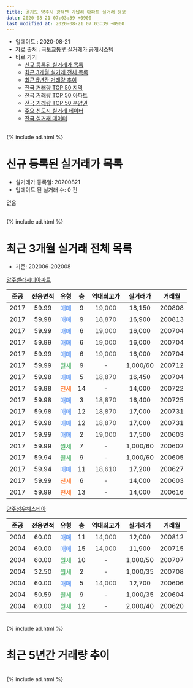 ```yaml
---
title: 경기도 양주시 광적면 가납리 아파트 실거래 정보
date: 2020-08-21 07:03:39 +0900
last_modified_at: 2020-08-21 07:03:39 +0900
---
```


* 업데이트 : 2020-08-21
* 자료 출처 : [국토교통부 실거래가 공개시스템](http://rt.molit.go.kr)
* 바로 가기
    * [신규 등록된 실거래가 목록](#신규-등록된-실거래가-목록)
    * [최근 3개월 실거래 전체 목록](#최근-3개월-실거래-전체-목록)
    * [최근 5년간 거래량 추이](#최근-5년간-거래량-추이)
    * [전국 거래량 TOP 50 지역](https://inasie.github.io/apt-trade-info/최근-3개월-전국에서-가장-거래가-많이-발생한-지역)
    * [전국 거래량 TOP 50 아파트](https://inasie.github.io/apt-trade-info/최근-3개월-전국에서-가장-거래가-많이-발생한-아파트)
    * [전국 거래량 TOP 50 분양권](https://inasie.github.io/apt-trade-info/최근-3개월-전국에서-가장-거래가-많이-발생한-분양권)
    * [주요 신도시 실거래 데이터](https://inasie.github.io/apt-trade-info/주요-신도시)
    * [전국 실거래 데이터](https://inasie.github.io/apt-trade-info/전국)
<br>
{% include ad.html %}
<br>

# 신규 등록된 실거래가 목록
* 실거래가 등록일: 20200821
* 업데이트 된 실거래 수: 0 건

없음

<br>
{% include ad.html %}
<br>

# 최근 3개월 실거래 전체 목록
* 기준: 202006-202008


[양주벨라시티아파트](https://search.naver.com/search.naver?query=%EA%B2%BD%EA%B8%B0%EB%8F%84+%EC%96%91%EC%A3%BC%EC%8B%9C+%EA%B4%91%EC%A0%81%EB%A9%B4+%EA%B0%80%EB%82%A9%EB%A6%AC+%EC%96%91%EC%A3%BC%EB%B2%A8%EB%9D%BC%EC%8B%9C%ED%8B%B0%EC%95%84%ED%8C%8C%ED%8A%B8)

|준공|전용면적|유형|층|역대최고가|실거래가|거래월|
|:---:|:---:|:---:|:---:|:---:|:---:|:---:|
|2017|59.99|<span style="color:#4285f3">매매</span>|9|<span style="color:#444444">19,000</span>|18,150|200808|
|2017|59.98|<span style="color:#4285f3">매매</span>|9|<span style="color:#444444">18,870</span>|16,900|200813|
|2017|59.99|<span style="color:#4285f3">매매</span>|6|<span style="color:#444444">19,000</span>|16,000|200704|
|2017|59.99|<span style="color:#4285f3">매매</span>|6|<span style="color:#444444">19,000</span>|16,000|200704|
|2017|59.99|<span style="color:#4285f3">매매</span>|6|<span style="color:#444444">19,000</span>|16,000|200704|
|2017|59.99|<span style="color:#34a853">월세</span>|9|<span style="color:#444444">-</span>|1,000/60|200712|
|2017|59.98|<span style="color:#4285f3">매매</span>|5|<span style="color:#444444">18,870</span>|16,450|200704|
|2017|59.98|<span style="color:#ff5a00">전세</span>|14|<span style="color:#444444">-</span>|14,000|200722|
|2017|59.98|<span style="color:#4285f3">매매</span>|3|<span style="color:#444444">18,870</span>|16,400|200725|
|2017|59.98|<span style="color:#4285f3">매매</span>|12|<span style="color:#444444">18,870</span>|17,000|200731|
|2017|59.98|<span style="color:#4285f3">매매</span>|12|<span style="color:#444444">18,870</span>|17,000|200731|
|2017|59.99|<span style="color:#4285f3">매매</span>|2|<span style="color:#444444">19,000</span>|17,500|200603|
|2017|59.99|<span style="color:#34a853">월세</span>|7|<span style="color:#444444">-</span>|1,000/60|200602|
|2017|59.94|<span style="color:#34a853">월세</span>|9|<span style="color:#444444">-</span>|1,000/60|200605|
|2017|59.94|<span style="color:#4285f3">매매</span>|11|<span style="color:#444444">18,610</span>|17,200|200627|
|2017|59.99|<span style="color:#ff5a00">전세</span>|6|<span style="color:#444444">-</span>|14,000|200603|
|2017|59.99|<span style="color:#ff5a00">전세</span>|13|<span style="color:#444444">-</span>|14,000|200616|

[양주성우헤스티아](https://search.naver.com/search.naver?query=%EA%B2%BD%EA%B8%B0%EB%8F%84+%EC%96%91%EC%A3%BC%EC%8B%9C+%EA%B4%91%EC%A0%81%EB%A9%B4+%EA%B0%80%EB%82%A9%EB%A6%AC+%EC%96%91%EC%A3%BC%EC%84%B1%EC%9A%B0%ED%97%A4%EC%8A%A4%ED%8B%B0%EC%95%84)

|준공|전용면적|유형|층|역대최고가|실거래가|거래월|
|:---:|:---:|:---:|:---:|:---:|:---:|:---:|
|2004|60.00|<span style="color:#4285f3">매매</span>|11|<span style="color:#444444">14,000</span>|12,000|200812|
|2004|60.00|<span style="color:#4285f3">매매</span>|15|<span style="color:#444444">14,000</span>|11,900|200715|
|2004|60.00|<span style="color:#34a853">월세</span>|10|<span style="color:#444444">-</span>|1,000/50|200707|
|2004|32.50|<span style="color:#34a853">월세</span>|2|<span style="color:#444444">-</span>|1,000/35|200708|
|2004|60.00|<span style="color:#4285f3">매매</span>|5|<span style="color:#444444">14,000</span>|12,700|200606|
|2004|50.59|<span style="color:#34a853">월세</span>|9|<span style="color:#444444">-</span>|1,000/35|200604|
|2004|60.00|<span style="color:#34a853">월세</span>|12|<span style="color:#444444">-</span>|2,000/40|200620|


<br>
{% include ad.html %}
<br>

# 최근 5년간 거래량 추이


<div style="width:100%;">
    <canvas id="deal_progress" height="200"></canvas>
</div>

<script>
new Chart(document.getElementById("deal_progress"), {
    type: 'line',
    data: {
        labels: ['201508','201509','201510','201511','201512','201601','201602','201603','201604','201605','201606','201607','201608','201609','201610','201611','201612','201701','201702','201703','201704','201705','201706','201707','201708','201709','201710','201711','201712','201801','201802','201803','201804','201805','201806','201807','201808','201809','201810','201811','201812','201901','201902','201903','201904','201905','201906','201907','201908','201909','201910','201911','201912','202001','202002','202003','202004','202005','202006','202007','202008'],
        datasets: [{
            label: '매매',
            pointRadius: 1,
            data: [3, 5, 5, 3, 0, 2, 2, 8, 4, 3, 2, 2, 7, 3, 2, 4, 1, 2, 4, 4, 5, 1, 1, 5, 5, 4, 3, 5, 3, 6, 7, 3, 7, 35, 14, 12, 10, 12, 9, 3, 10, 4, 4, 6, 8, 19, 8, 4, 3, 3, 8, 9, 3, 1, 2, 4, 10, 4, 3, 8, 3],
            borderColor: "rgba(255, 201, 14, 1)",
            backgroundColor: "rgba(255, 201, 14, 0.5)",
            fill: false,
            lineTension: 0
        },{
            label: '전월세',
            pointRadius: 1,
            data: [2, 1, 1, 1, 1, 1, 3, 6, 2, 3, 1, 1, 1, 1, 0, 1, 0, 1, 1, 0, 0, 6, 8, 20, 20, 11, 14, 8, 2, 6, 4, 5, 6, 4, 3, 1, 3, 4, 6, 5, 1, 5, 2, 5, 8, 8, 7, 7, 9, 6, 3, 5, 5, 2, 1, 2, 5, 3, 6, 4, 0],
            borderColor: "rgba(0, 141, 185, 1)",
            backgroundColor: "rgba(0, 141, 185, 0.5)",
            fill: false,
            lineTension: 0
        }
        ]
    },
    options: {
        responsive: true,
        title: {
            display: false
        },
        tooltips: {
            mode: 'index',
            intersect: false
        },
        hover: {
            mode: 'nearest',
            intersect: true
        },
        scales: {
            xAxes: [{
                display: true,
                scaleLabel: {
                    display: true,
                    labelString: '년/월'
                }
            }],
            yAxes: [{
                display: true,
                ticks: {
                    suggestedMin: 0,
                },
                scaleLabel: {
                    display: true,
                    labelString: '실거래 수'
                }
            }]
        }
    }
});

</script>


<br>
{% include ad.html %}
<br>

